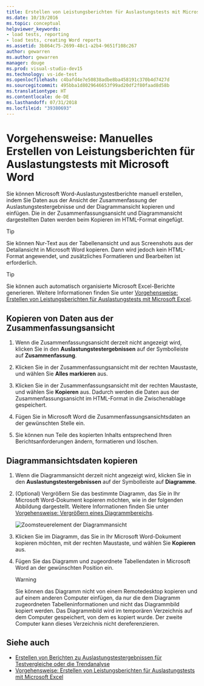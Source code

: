 ```yaml
---
title: Erstellen von Leistungsberichten für Auslastungstests mit Microsoft Word in Visual Studio
ms.date: 10/19/2016
ms.topic: conceptual
helpviewer_keywords:
- load tests, reporting
- load tests, creating Word reports
ms.assetid: 3b864c75-2699-48c1-a2b4-9651f108c267
author: gewarren
ms.author: gewarren
manager: douge
ms.prod: visual-studio-dev15
ms.technology: vs-ide-test
ms.openlocfilehash: c4bafd4e7e50838adbe8ba458191c370b4d7427d
ms.sourcegitcommit: 495bba1d8029646653f99ad20df2f80faad8d58b
ms.translationtype: HT
ms.contentlocale: de-DE
ms.lasthandoff: 07/31/2018
ms.locfileid: "39380693"
---
```

# <a name="how-to-manually-create-a-load-test-performance-report-using-microsoft-word"></a>Vorgehensweise: Manuelles Erstellen von Leistungsberichten für Auslastungstests mit Microsoft Word

Sie können Microsoft Word-Auslastungstestberichte manuell erstellen, indem Sie Daten aus der Ansicht der Zusammenfassung der Auslastungstestergebnisse und der Diagrammansicht kopieren und einfügen. Die in der Zusammenfassungsansicht und Diagrammansicht dargestellten Daten werden beim Kopieren im HTML-Format eingefügt.

> [!TIP]
> Sie können Nur-Text aus der Tabellenansicht und aus Screenshots aus der Detailansicht in Microsoft Word kopieren. Dann wird jedoch kein HTML-Format angewendet, und zusätzliches Formatieren und Bearbeiten ist erforderlich.

> [!TIP]
> Sie können auch automatisch organisierte Microsoft Excel-Berichte generieren. Weitere Informationen finden Sie unter [Vorgehensweise: Erstellen von Leistungsberichten für Auslastungstests mit Microsoft Excel](../test/how-to-create-load-test-performance-reports-using-microsoft-excel.md).

## <a name="copy-summary-view-data"></a>Kopieren von Daten aus der Zusammenfassungsansicht

1.  Wenn die Zusammenfassungsansicht derzeit nicht angezeigt wird, klicken Sie in den **Auslastungstestergebnissen** auf der Symbolleiste auf **Zusammenfassung**.

2.  Klicken Sie in der Zusammenfassungsansicht mit der rechten Maustaste, und wählen Sie **Alles markieren** aus.

3.  Klicken Sie in der Zusammenfassungsansicht mit der rechten Maustaste, und wählen Sie **Kopieren** aus. Dadurch werden die Daten aus der Zusammenfassungsansicht im HTML-Format in die Zwischenablage gespeichert.

4.  Fügen Sie in Microsoft Word die Zusammenfassungsansichtsdaten an der gewünschten Stelle ein.

5.  Sie können nun Teile des kopierten Inhalts entsprechend Ihren Berichtsanforderungen ändern, formatieren und löschen.

## <a name="copy-graph-view-data"></a>Diagrammansichtsdaten kopieren

1.  Wenn die Diagrammansicht derzeit nicht angezeigt wird, klicken Sie in den **Auslastungstestergebnissen** auf der Symbolleiste auf **Diagramme**.

2.  (Optional) Vergrößern Sie das bestimmte Diagramm, das Sie in Ihr Microsoft Word-Dokument kopieren möchten, wie in der folgenden Abbildung dargestellt. Weitere Informationen finden Sie unter [Vorgehensweise: Vergrößern eines Diagrammbereichs](../test/how-to-zoom-in-on-a-region-of-the-graph-in-load-test-results.md).

     ![Zoomsteuerelement der Diagrammansicht](../test/media/ltest_zoomcontrol.png)

3.  Klicken Sie im Diagramm, das Sie in Ihr Microsoft Word-Dokument kopieren möchten, mit der rechten Maustaste, und wählen Sie **Kopieren** aus.

4.  Fügen Sie das Diagramm und zugeordnete Tabellendaten in Microsoft Word an der gewünschten Position ein.

    > [!WARNING]
    > Sie können das Diagramm nicht von einem Remotedesktop kopieren und auf einem anderen Computer einfügen, da nur die dem Diagramm zugeordneten Tabelleninformationen und nicht das Diagrammbild kopiert werden. Das Diagrammbild wird im temporären Verzeichnis auf dem Computer gespeichert, von dem es kopiert wurde. Der zweite Computer kann dieses Verzeichnis nicht dereferenzieren.

## <a name="see-also"></a>Siehe auch

- [Erstellen von Berichten zu Auslastungstestergebnissen für Testvergleiche oder die Trendanalyse](../test/compare-load-test-results.md)
- [Vorgehensweise: Erstellen von Leistungsberichten für Auslastungstests mit Microsoft Excel](../test/how-to-create-load-test-performance-reports-using-microsoft-excel.md)